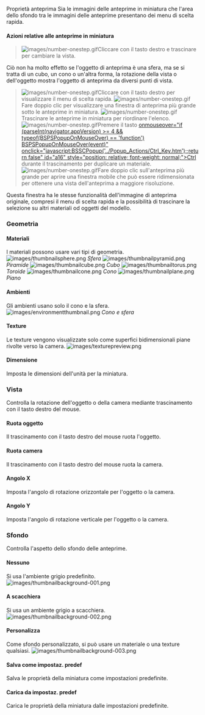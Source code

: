 Proprietà anteprima
Sia le immagini delle anteprime in miniatura che l'area dello sfondo tra le immagini delle anteprime presentano dei menu di scelta rapida.

#### Azioni relative alle anteprime in miniatura

>![images/number-onestep.gif](images/number-onestep.gif)Cliccare con il tasto destro e trascinare per cambiare la vista.

Ciò non ha molto effetto se l'oggetto di anteprima è una sfera, ma se si tratta di un cubo, un cono o un'altra forma, la rotazione della vista o dell'oggetto mostra l'oggetto di anteprima da diversi punti di vista.

>![images/number-onestep.gif](images/number-onestep.gif)Cliccare con il tasto destro per visualizzare il menu di scelta rapida.
>![images/number-onestep.gif](images/number-onestep.gif)Fare doppio clic per visualizzare una finestra di anteprima più grande sotto le anteprime in miniatura.
>![images/number-onestep.gif](images/number-onestep.gif)Trascinare le anteprime in miniatura per riordinare l'elenco.
>![images/number-onestep.gif](images/number-onestep.gif)Premere il tasto [onmouseover="if (parseInt(navigator.appVersion) &gt;= 4 &amp;&amp; typeof(BSPSPopupOnMouseOver) == 'function') BSPSPopupOnMouseOver(event)" onclick="javascript:BSSCPopup('../Popup_Actions/Ctrl_Key.htm');;return false" id="a16" style="position: relative; font-weight: normal;">Ctrl]() durante il trascinamento per duplicare un materiale.
>![images/number-onestep.gif](images/number-onestep.gif)Fare doppio clic sull'anteprima più grande per aprire una finestra mobile che può essere ridimensionata per ottenere una vista dell'anteprima a maggiore risoluzione.

Questa finestra ha le stesse funzionalità dell'immagine di anteprima originale, compresi il menu di scelta rapida e la possibilità di trascinare la selezione su altri materiali od oggetti del modello.

### Geometria

#### Materiali
I materiali possono usare vari tipi di geometria.
![images/thumbnailsphere.png](images/thumbnailsphere.png) *Sfera* 
![images/thumbnailpyramid.png](images/thumbnailpyramid.png) *Piramide* 
![images/thumbnailcube.png](images/thumbnailcube.png) *Cubo* 
![images/thumbnailtorus.png](images/thumbnailtorus.png) *Toroide* 
![images/thumbnailcone.png](images/thumbnailcone.png) *Cono* 
![images/thumbnailplane.png](images/thumbnailplane.png) *Piano* 

#### Ambienti
Gli ambienti usano solo il cono e la sfera.
![images/environmentthumbnail.png](images/environmentthumbnail.png) *Cono e sfera* 

#### Texture
Le texture vengono visualizzate solo come superfici bidimensionali piane rivolte verso la camera.
![images/texturepreview.png](images/texturepreview.png)

#### Dimensione
Imposta le dimensioni dell'unità per la miniatura.

### Vista
Controlla la rotazione dell'oggetto o della camera mediante trascinamento con il tasto destro del mouse.

#### Ruota oggetto
Il trascinamento con il tasto destro del mouse ruota l'oggetto.

#### Ruota camera
Il trascinamento con il tasto destro del mouse ruota la camera.

#### Angolo X
Imposta l'angolo di rotazione orizzontale per l'oggetto o la camera.

#### Angolo Y
Imposta l'angolo di rotazione verticale per l'oggetto o la camera.

### Sfondo
Controlla l'aspetto dello sfondo delle anteprime.

#### Nessuno
Si usa l'ambiente grigio predefinito.
![images/thumbnailbackground-001.png](images/thumbnailbackground-001.png)

#### A scacchiera
Si usa un ambiente grigio a scacchiera.
![images/thumbnailbackground-002.png](images/thumbnailbackground-002.png)

#### Personalizza
Come sfondo personalizzato, si può usare un materiale o una texture qualsiasi.
![images/thumbnailbackground-003.png](images/thumbnailbackground-003.png)

####  **Salva come impostaz. predef** 
Salva le proprietà della miniatura come impostazioni predefinite.

####  **Carica da impostaz. predef** 
Carica le proprietà della miniatura dalle impostazioni predefinite.


